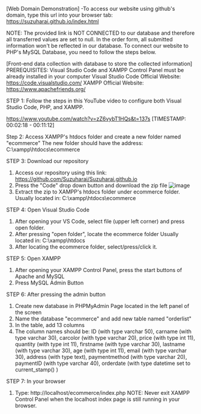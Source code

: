 [Web Domain Demonstration]
-To access our website using github's domain, type this url into your browser tab: https://suzuharai.github.io/index.html

NOTE: The provided link is NOT CONNECTED to our database and therefore all transferred values are set to null. In the order form, all submitted information won't be reflected in our database. To connect our website to PHP's MySQL Database, you need to follow the steps below.

[Front-end data collection with database to store the collected information]
PREREQUISITES: Visual Studio Code and XAMPP Control Panel must be already installed in your computer
Visual Studio Code Official Website: https://code.visualstudio.com/
XAMPP Official Website: https://www.apachefriends.org/

STEP 1: Follow the steps in this YouTube video to configure both Visual Studio Code, PHP, and XAMPP.

https://www.youtube.com/watch?v=zZ6vybT1HQs&t=137s
[TIMESTAMP: 00:02:18 - 00:11:12]

Step 2: Access XAMPP's htdocs folder and create a new folder named "ecommerce"
The new folder should have the address: C:\xampp\htdocs\ecommerce

STEP 3: Download our repository
  1. Access our repository using this link: https://github.com/Suzuharai/Suzuharai.github.io
  2. Press the "Code" drop down button and download the zip file
  ![image](https://github.com/Suzuharai/Suzuharai.github.io/assets/139205851/8e5c83d4-3f0a-4c6f-907c-3effde6c63d5)
  3. Extract the zip to XAMPP's htdocs folder under ecommerce folder.
     Usually located in: C:\xampp\htdocs\ecommerce

STEP 4: Open Visual Studio Code
  1. After opening your VS Code, select file (upper left corner) and press open folder.
  2. After pressing "open folder", locate the ecommerce folder
     Usually located in:  C:\xampp\htdocs
  3. After locating the ecommerce folder, select/press/click it.

STEP 5: Open XAMPP
  1. After opening your XAMPP Control Panel, press the start buttons of Apache and MySQL
  2. Press MySQL Admin Button

STEP 6: After pressing the admin button
  1. Create new database in PHPMyAdmin Page located in the left panel of the screen
  2. Name the database "ecommerce" and add new table named "orderlist"
  3. In the table, add 13 columns
  4. The column names should be: ID (with type varchar 50), carname (with type varchar 30), carcolor (with type varchar 20), price (with type int 11), quantity (with type int 11), firstname (with type varchar 30), lastname (with type varchar 30), age (with type int 11), email (with type varchar 30), address (with type text), paymentmethod (with type varchar 20), paymentID (with type varchar 40), orderdate (with type datetime set to current_stamp() )

STEP 7: In your browser
  1. Type: http://localhost/ecommerce/index.php
NOTE: Never exit XAMPP Control Panel when the localhost index page is still running in your browser.
